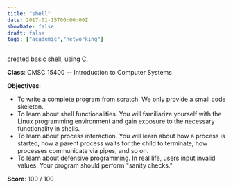 ```yaml
---
title: "shell"
date: 2017-01-15T00:00:00Z
showDate: false
draft: false
tags: ["academic","networking"]
---
```


created basic shell, using C.

**Class**: CMSC 15400 -- Introduction to Computer Systems

**Objectives**:

* To write a complete program from scratch. We only provide a small code skeleton.
* To learn about shell functionalities. You will familiarize yourself with the Linux programming environment and gain exposure to the necessary functionality in shells.
* To learn about process interaction. You will learn about how a process is started, how a parent process waits for the child to terminate, how processes communicate via pipes, and so on.
* To learn about defensive programming. In real life, users input invalid values. Your program should perform "sanity checks."

**Score**: 100 / 100
